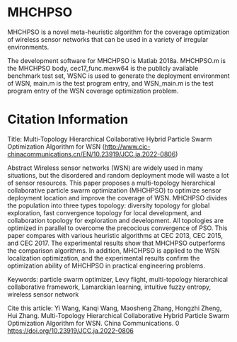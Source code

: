 # MHCHPSO

MHCHPSO is a novel meta-heuristic algorithm for the coverage optimization of wireless sensor networks that can be used in a variety of irregular environments.

The development software for MHCHPSO is Matlab 2018a. MHCHPSO.m is the MHCHPSO body, cec17_func.mexw64 is the publicly available benchmark test set, WSNC is used to generate the deployment environment of WSN, main.m is the test program entry, and WSN_main.m is the test program entry of the WSN coverage optimization problem.


# Citation Information

Title: Multi-Topology Hierarchical Collaborative Hybrid Particle Swarm Optimization Algorithm for WSN
(http://www.cic-chinacommunications.cn/EN/10.23919/JCC.ja.2022-0806)

Abstract
Wireless sensor networks (WSN) are widely used in many situations, but the disordered and random deployment mode will waste a lot of sensor resources. This paper proposes a multi-topology hierarchical collaborative particle swarm optimization (MHCHPSO) to optimize sensor deployment location and improve the coverage of WSN. MHCHPSO divides the population into three types topology: diversity topology for global exploration, fast convergence topology for local development, and collaboration topology for exploration and development. All topologies are optimized in parallel to overcome the precocious convergence of PSO. This paper compares with various heuristic algorithms at CEC 2013, CEC 2015, and CEC 2017. The experimental results show that MHCHPSO outperforms the comparison algorithms. In addition, MHCHPSO is applied to the WSN localization optimization, and the experimental results confirm the optimization ability of MHCHPSO in practical engineering problems.

Keywords: particle swarm optimizer, Levy flight, multi-topology hierarchical collaborative framework, Lamarckian learning, intuitive fuzzy entropy, wireless sensor network

Cite this article: Yi Wang, Kanqi Wang, Maosheng Zhang, Hongzhi Zheng, Hui Zhang. Multi-Topology Hierarchical Collaborative Hybrid Particle Swarm Optimization Algorithm for WSN. China Communications. 0 https://doi.org/10.23919/JCC.ja.2022-0806